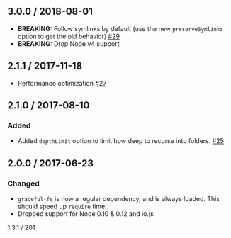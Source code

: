 3.0.0 / 2018-08-01
------------------

- **BREAKING:** Follow symlinks by default (use the new `preserveSymlinks` option to get the old behavior) [#29](https://github.com/jprichardson/node-klaw/pull/29)
- **BREAKING:** Drop Node v4 support

2.1.1 / 2017-11-18
------------------

- Performance optimization [#27](https://github.com/jprichardson/node-klaw/pull/27)

2.1.0 / 2017-08-10
------------------

### Added

- Added `depthLimit` option to limit how deep to recurse into folders. [#25](https://github.com/jprichardson/node-klaw/pull/25)

2.0.0 / 2017-06-23
------------------

### Changed

- `graceful-fs` is now a regular dependency, and is always loaded. This should speed up `require` time
- Dropped support for Node 0.10 & 0.12 and io.js

1.3.1 / 201